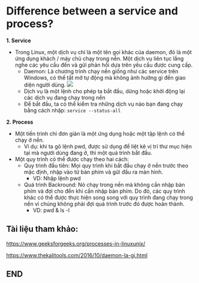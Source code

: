 # Difference between a service and process?
**1. Service**
- Trong Linux, một dịch vụ chỉ là một tên gọi khác của daemon, đó là một ứng dụng khách / máy chủ chạy trong nền. Một dịch vụ liên tục lắng nghe các yêu cầu đến và gửi phản hồi dựa trên yêu cầu được cung cấp. 
  - Daemon: Là chương trình chạy nền giống như các service trên Windows, có thể tắt mở tự động mà không ảnh hưởng gì đến giao diện người dùng.
  ![](https://2.bp.blogspot.com/-5Zw7yQRF4gE/WBAzHn1cU-I/AAAAAAAADgI/_1Gj0y3xU_AdxpG4UxpviEi0QacA93OBACEw/s1600/Kali%2BLinux%2B2.0-2016-10-26-10-25-04.png)
  - Dịch vụ là một lệnh cho phép ta bắt đầu, dừng hoặc khởi động lại các dịch vụ đang chạy trong nền
  - Để bắt đầu, ta có thể kiểm tra những dịch vụ nào bạn đang chạy bằng cách nhập:
`` service --status-all ``

**2. Process** 
- Một tiến trình chỉ đơn giản là một ứng dụng hoặc một tập lệnh có thể chạy ở nền.
  - Ví dụ: khi ta gõ lệnh pwd, được sử dụng để liệt kê vị trí thư mục hiện tại mà người dùng đang ở, thì một quá trình bắt đầu.
- Một quy trình có thể được chạy theo hai cách:
  - Quy trình đầu tiên: Mọi quy trình khi bắt đầu chạy ở nền trước theo mặc định, nhập vào từ bàn phím và gửi đầu ra màn hình. 
    - VD: Nhập lệnh pwd 
  - Quá trình Backround: Nó chạy trong nền mà không cần nhập bàn phím và đợi cho đến khi cần nhập bàn phím. Do đó, các quy trình khác có thể được thực hiện song song với quy trình đang chạy trong nền vì chúng không phải đợi quá trình trước đó được hoàn thành. 
    - VD: pwd & ls -l

## Tài liệu tham khảo:

https://www.geeksforgeeks.org/processes-in-linuxunix/

https://www.thekalitools.com/2016/10/daemon-la-gi.html

## END
